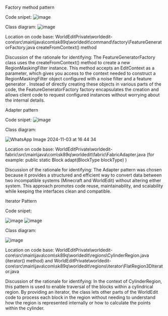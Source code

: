 Factory method pattern

Code snipet:
 ![image](https://github.com/user-attachments/assets/7a8c075f-2ba3-4ed2-b5e2-f756a127bf5a)

Class diagram:
 ![image](https://github.com/user-attachments/assets/4a007107-3bd6-4b80-b5e7-ad8afb1c04ac)
 

Location on code base: WorldEditPrivate\worldedit-core\src\main\java\com\sk89q\worldedit\command\factory\FeatureGeneratorFactory.java    createFromContext() method

Discussion of the rationale for identifying:
The FeatureGeneratorFactory class uses the createFromContext() method to create a new RegionMaskingFilter instance.
This method accepts an EditContext as a parameter, which gives you access to the context needed to construct a RegionMaskingFilter object configured with a noise filter and a feature generator .
Instead of directly creating these objects in various parts of the code, the FeatureGeneratorFactory factory encapsulates the creation and allows client code to request configured instances without worrying about the internal details.

Adapter pattern

Code snipet:
![image](https://github.com/user-attachments/assets/ed153dd5-3707-4bb5-8d58-1e1dbdb5a402)

Class diagram:

![WhatsApp Image 2024-11-03 at 16 44 34](https://github.com/user-attachments/assets/8c9fdf3e-7ce5-40b2-a24e-af0560a24d0b)

Location on code base: WorldEditPrivate\worldedit-fabric\src\main\java\com\sk89q\worldedit\fabric\FabricAdapter.java  (for example: public static Block adapt(BlockType blockType) )

Discussion of the rationale for identifying:
The Adapter pattern was chosen because it provides a structured and efficient way to convert data between two incompatible systems (Minecraft and WorldEdit) without altering either system. This approach promotes code reuse, maintainability, and scalability while keeping the interfaces clean and compatible.

Iterator Pattern

Code snipet:

![image](https://github.com/user-attachments/assets/3349d0a4-c224-4e63-a754-d65a2e4050ce)
![image](https://github.com/user-attachments/assets/2a70fb62-2e84-49f8-bf2d-87270f53f519)

Class diagram:

![image](https://github.com/user-attachments/assets/94c8f6ed-5573-434a-98bf-1cd71d17fba5)

Location on code base:
WorldEditPrivate\worldedit-core\src\main\java\com\sk89q\worldedit\regions\CylinderRegion.java    (iterator() method)
and WorldEditPrivate\worldedit-core\src\main\java\com\sk89q\worldedit\regions\iterator\FlatRegion3DIterator.java

Discussion of the rationale for identifying:
In the context of CylinderRegion, this pattern is used to enable traversal of the blocks within a cylindrical region. By providing an iterator, the class lets other parts of the WorldEdit code to process each block in the region without needing to understand how the region is represented internally or how to calculate the points within the cylinder.
